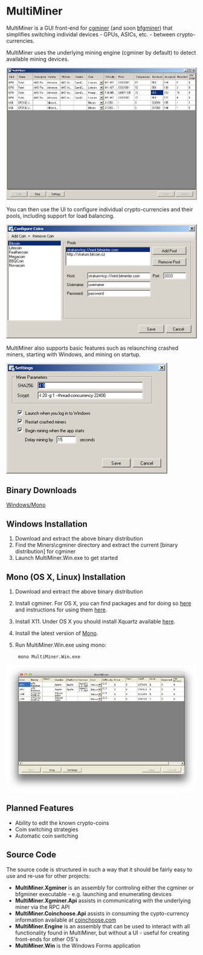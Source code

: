 MultiMiner
==========
MultiMiner is a GUI front-end for [cgminer][1] (and soon [bfgminer][2]) that simplifies switching individal devices - GPUs, ASICs, etc. - between crypto-currencies.

MultiMiner uses the underlying mining engine (cgminer by default) to detect available mining devices.

![Main Screen](/Screenshots/Main%20Screen.png "Main Screen")

You can then use the UI to configure individual crypto-currencies and their pools, including support for load balancing.

![Configure Coins](/Screenshots/Configure%20Coins.png "Configure Coins")

MultiMiner also supports basic features such as relaunching crashed miners, starting with Windows, and mining on startup.

![Settings](/Screenshots/Settings.png "Settings")

Binary Downloads
----------------
[Windows/Mono][3]

Windows Installation
--------------------
1. Download and extract the above binary distribution
2. Find the Miners\cgminer directory and extract the current [binary distribution] for cgminer
3. Launch MultiMiner.Win.exe to get started

Mono (OS X, Linux) Installation
-------------------------------
1. Download and extract the above binary distribution
2. Install cgminer. For OS X, you can find packages and for doing so [here][5] and instructions for using them [here][6].
3. Install X11. Under OS X you should install Xquartz available [here][7].
4. Install the latest version of [Mono][8].
5. Run MultiMiner.Win.exe using mono:

        mono MultiMiner.Win.exe
        
![Main Screen - OS X](/Screenshots/Main%20Screen%20-%20OS%20X.png "Main Screen - OS X")

Planned Features
----------------
* Ability to edit the known crypto-coins
* Coin switching strategies
* Automatic coin switching

Source Code
-----------
The source code is structured in such a way that it should be fairly easy to use and re-use for other projects:

* __MultiMiner.Xgminer__ is an assembly for controling either the cgminer or bfgminer executable - e.g. launching and enumerating devices
* __MultiMiner.Xgminer.Api__ assists in communicating with the underlying miner via the RPC API
* __MultiMiner.Coinchoose.Api__ assists in consuming the cypto-currency information available at [coinchoose.com][9]
* __MultiMiner.Engine__ is an assembly that can be used to interact with all functionality found in MultiMiner, but without a UI - useful for creating front-ends for other OS's
* __MultiMiner.Win__ is the Windows Forms application

[1]: https://github.com/ckolivas/cgminer
[2]: https://github.com/luke-jr/bfgminer
[3]: https://www.dropbox.com/s/2cng9gchy09khcw/MultiMiner_PR1.zip
[4]: http://ck.kolivas.org/apps/cgminer/
[5]: https://github.com/nwoolls/homebrew-cryptocoin
[6]: http://blog.nwoolls.com/2013/04/24/bitcoin-mining-on-mac-os-x-cgminer-bfgminer/
[7]: http://xquartz.macosforge.org/
[8]: http://www.mono-project.com/Main_Page
[9]: http://coinchoose.com/
